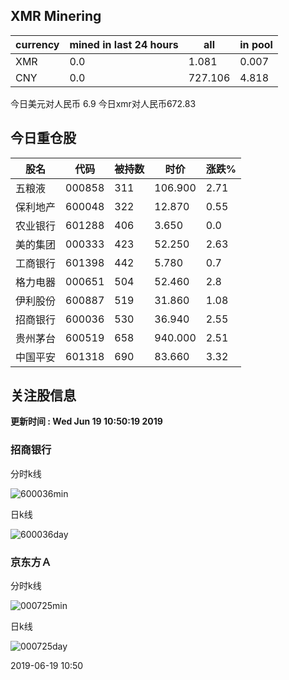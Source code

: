 ## XMR Minering

|currency|mined in last 24 hours|all|in pool|
|---|---|---|---|
|XMR|0.0|1.081|0.007|
|CNY|0.0|727.106|4.818|

今日美元对人民币 6.9	今日xmr对人民币672.83


## 今日重仓股 

|股名|代码|被持数|时价|涨跌%|
|---|---|---|---|---|
|五粮液|000858|311|106.900|2.71|
|保利地产|600048|322|12.870|0.55|
|农业银行|601288|406|3.650|0.0|
|美的集团|000333|423|52.250|2.63|
|工商银行|601398|442|5.780|0.7|
|格力电器|000651|504|52.460|2.8|
|伊利股份|600887|519|31.860|1.08|
|招商银行|600036|530|36.940|2.55|
|贵州茅台|600519|658|940.000|2.51|
|中国平安|601318|690|83.660|3.32|

## 关注股信息
**更新时间 : Wed Jun 19 10:50:19 2019**
### 招商银行 
分时k线

![600036min](http://image.sinajs.cn/newchart/min/n/sh600036.gif)

日k线

![600036day](http://image.sinajs.cn/newchart/daily/n/sh600036.gif)

### 京东方Ａ 
分时k线

![000725min](http://image.sinajs.cn/newchart/min/n/sz000725.gif)

日k线

![000725day](http://image.sinajs.cn/newchart/daily/n/sz000725.gif)

2019-06-19 10:50